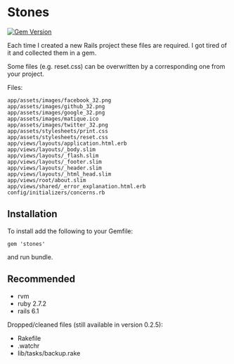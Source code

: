 Stones
======
[![Gem Version](https://badge.fury.io/rb/stones.png)](http://badge.fury.io/rb/stones)

Each time I created a new Rails project these files are required.
I got tired of it and collected them in a gem.

Some files (e.g. reset.css) can be overwritten by a
corresponding one from your project.

Files:

    app/assets/images/facebook_32.png
    app/assets/images/github_32.png
    app/assets/images/google_32.png
    app/assets/images/matique.ico
    app/assets/images/twitter_32.png
    app/assets/stylesheets/print.css
    app/assets/stylesheets/reset.css
    app/views/layouts/application.html.erb
    app/views/layouts/_body.slim
    app/views/layouts/_flash.slim
    app/views/layouts/_footer.slim
    app/views/layouts/_header.slim
    app/views/layouts/_html_head.slim
    app/views/root/about.slim
    app/views/shared/_error_explanation.html.erb
    config/initializers/concerns.rb

Installation
------------
To install add the following to your Gemfile:

    gem 'stones'

and run bundle.

Recommended
-----------

- rvm
- ruby 2.7.2
- rails 6.1

Dropped/cleaned files (still available in version 0.2.5):

- Rakefile
- .watchr
- lib/tasks/backup.rake
